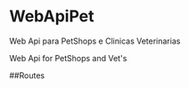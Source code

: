 # WebApiPet
Web Api para PetShops e Clinicas Veterinarias 

Web Api for PetShops and Vet's

##Routes 
